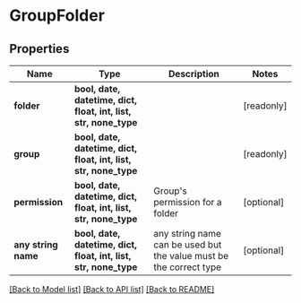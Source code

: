 # GroupFolder


## Properties
Name | Type | Description | Notes
------------ | ------------- | ------------- | -------------
**folder** | **bool, date, datetime, dict, float, int, list, str, none_type** |  | [readonly] 
**group** | **bool, date, datetime, dict, float, int, list, str, none_type** |  | [readonly] 
**permission** | **bool, date, datetime, dict, float, int, list, str, none_type** | Group&#39;s permission for a folder | [optional] 
**any string name** | **bool, date, datetime, dict, float, int, list, str, none_type** | any string name can be used but the value must be the correct type | [optional]

[[Back to Model list]](../README.md#documentation-for-models) [[Back to API list]](../README.md#documentation-for-api-endpoints) [[Back to README]](../README.md)


